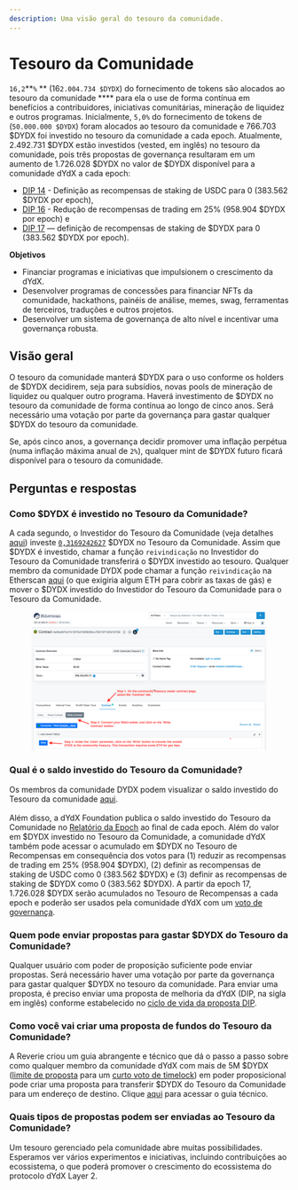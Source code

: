 ```yaml
---
description: Uma visão geral do tesouro da comunidade.
---
```


# Tesouro da Comunidade

`16,2`**`%` ** (16`2.004.734 $DYDX`) do fornecimento de tokens são alocados ao tesouro da comunidade **** para ela o use de forma contínua em benefícios a contribuidores, iniciativas comunitárias, mineração de liquidez e outros programas. Inicialmente, `5,0%` do fornecimento de tokens de (`50.000.000 $DYDX`) foram alocados ao tesouro da comunidade e 766.703 $DYDX foi investido no tesouro da comunidade a cada epoch. Atualmente, 2.492.731 $DYDX estão investidos (vested, em inglês) no tesouro da comunidade, pois três propostas de governança resultaram em um aumento de 1.726.028 $DYDX no valor de $DYDX disponível para a comunidade dYdX a cada epoch:

* [DIP 14](https://dydx.community/dashboard/proposal/7) - Definição as recompensas de staking de USDC para 0 (383.562 $DYDX por epoch),
* [DIP 16](https://dydx.community/dashboard/proposal/8) - Redução de recompensas de trading em 25% (958.904 $DYDX por epoch) e
* [DIP 17](https://dydx.community/dashboard/proposal/9) — definição de recompensas de staking de $DYDX para 0 (383.562 $DYDX por epoch).



**Objetivos**

* Financiar programas e iniciativas que impulsionem o crescimento da dYdX.
* Desenvolver programas de concessões para financiar NFTs da comunidade, hackathons, painéis de análise, memes, swag, ferramentas de terceiros, traduções e outros projetos.
* Desenvolver um sistema de governança de alto nível e incentivar uma governança robusta.

## Visão geral

O tesouro da comunidade manterá $DYDX para o uso conforme os holders de $DYDX decidirem, seja para subsídios, novas pools de mineração de liquidez ou qualquer outro programa. Haverá investimento de $DYDX no tesouro da comunidade de forma contínua ao longo de cinco anos. Será necessário uma votação por parte da governança para gastar qualquer $DYDX do tesouro da comunidade.

Se, após cinco anos, a governança decidir promover uma inflação perpétua (numa inflação máxima anual de `2%`), qualquer mint de $DYDX futuro ficará disponível para o tesouro da comunidade.

## Perguntas e respostas

### Como $DYDX é investido no Tesouro da Comunidade?

A cada segundo, o Investidor do Tesouro da Comunidade (veja detalhes [aqui](https://docs.dydx.community/dydx-governance/resources/technical-overview#governance-architecture-overview)) investe [`0,3169242627`](tel:03169242627) $DYDX no Tesouro da Comunidade. Assim que $DYDX é investido, chamar a função `reivindicação` no Investidor do Tesouro da Comunidade transferirá o $DYDX investido ao tesouro. Qualquer membro da comunidade DYDX pode chamar a função `reivindicação` na Etherscan [aqui](https://etherscan.io/address/0x08a90Fe0741B7DeF03fB290cc7B273F1855767D8#writeContract) (o que exigiria algum ETH para cobrir as taxas de gás) e mover o $DYDX investido do Investidor do Tesouro da Comunidade para o Tesouro da Comunidade.

<figure><img src="../.gitbook/assets/claim-function-CT-vester.png" alt=""><figcaption></figcaption></figure>

### Qual é o saldo investido do Tesouro da Comunidade?

Os membros da comunidade DYDX podem visualizar o saldo investido do Tesouro da comunidade [aqui](https://dydx.shippooor.xyz/). \
\
Além disso, a dYdX Foundation publica o saldo investido do Tesouro da Comunidade no [Relatório da Epoch](https://dydx.foundation/blog) ao final de cada epoch. Além do valor em $DYDX investido no Tesouro da Comunidade, a comunidade dYdX também pode acessar o acumulado em $DYDX no Tesouro de Recompensas em consequência dos votos para (1) reduzir as recompensas de trading em 25% (958.904 $DYDX), (2) definir as recompensas de staking de USDC como 0 (383.562 $DYDX) e (3) definir as recompensas de staking de $DYDX como 0 (383.562 $DYDX). A partir da epoch 17, 1.726.028 $DYDX serão acumulados no Tesouro de Recompensas a cada epoch e poderão ser usados pela comunidade dYdX com um [voto de governança](https://docs.dydx.community/dydx-governance/voting-and-governance/governance-parameters).

### Quem pode enviar propostas para gastar $DYDX do Tesouro da Comunidade?

Qualquer usuário com poder de proposição suficiente pode enviar propostas. Será necessário haver uma votação por parte da governança para gastar qualquer $DYDX no tesouro da comunidade. Para enviar uma proposta, é preciso enviar uma proposta de melhoria da dYdX (DIP, na sigla em inglês) conforme estabelecido no [ciclo de vida da proposta DIP](../voting-and-governance/dip-proposal-lifecycle.md).

### Como você vai criar uma proposta de fundos do Tesouro da Comunidade?

A Reverie criou um guia abrangente e técnico que dá o passo a passo sobre como qualquer membro da comunidade dYdX com mais de 5M $DYDX ([limite de proposta](https://docs.dydx.community/dydx-governance/voting-and-governance/governance-parameters#timelock-parameters) para um [curto voto de timelock](https://docs.dydx.community/dydx-governance/voting-and-governance/governance-process#short-timelock-executor)) em poder proposicional pode criar uma proposta para transferir $DYDX do Tesouro da Comunidade para um endereço de destino. Clique [aqui](https://app.gitbook.com/o/-MeNgGQU0ucT2xo4s8-T/s/-MeNfSkgj48hU0q8Zbjn/\~/changes/EyisuFjLIyJ7K9RzaTfJ/technical-guide-on-building-a-dydx-community-treasury-spending-proposal) para acessar o guia técnico.

### Quais tipos de propostas podem ser enviadas ao Tesouro da Comunidade?

Um tesouro gerenciado pela comunidade abre muitas possibilidades. Esperamos ver vários experimentos e iniciativas, incluindo contribuições ao ecossistema, o que poderá promover o crescimento do ecossistema do protocolo dYdX Layer 2.
